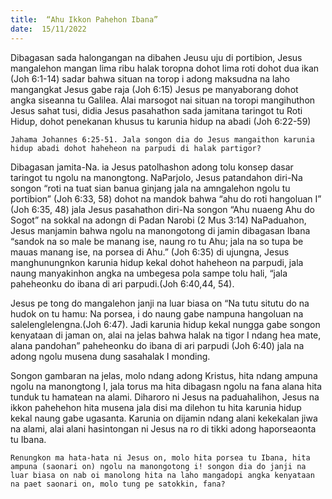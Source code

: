 ```yaml
---
title:  “Ahu Ikkon Pahehon Ibana”
date:  15/11/2022
---
```


Dibagasan  sada halongangan na dibahen Jeusu uju di portibion, Jesus mangalehon mangan lima ribu halak toropna dohot lima roti dohot dua ikan (Joh 6:1-14) sadar bahwa situan na torop i adong  maksudna na laho mangangkat Jesus gabe raja (Joh 6:15) Jesus  pe manyaborang  dohot  angka siseanna tu Galilea. Alai marsogot nai situan na toropi mangihuthon Jesus  sahat tusi, didia Jesus pasahathon  sada jamitana taringot tu Roti Hidup, dohot penekanan khusus tu karunia hidup na abadi (Joh 6:22-59)

`Jahama Johannes 6:25-51. Jala songon dia do Jesus mangaithon karunia hidup abadi dohot haheheon na parpudi di halak partigor?`

Dibagasan  jamita-Na. ia Jesus patolhashon adong tolu konsep dasar taringot tu ngolu na manongtong. NaParjolo, Jesus  patandahon diri-Na songon “roti na tuat sian banua ginjang jala na amngalehon ngolu tu portibion” (Joh 6:33, 58) dohot na mandok bahwa “ahu do roti hangoluan I” (Joh 6:35, 48) jala Jesus pasahathon diri-Na songon “Ahu nuaeng  Ahu do Sogot” na sokkal na adongn di Padan Narobi (2 Mus 3:14) NaPaduahon,   Jesus manjamin bahwa ngolu na manongotong di jamin dibagasan Ibana “sandok na so male be manang ise, naung ro tu Ahu; jala na so tupa be mauas manang ise, na porsea di Ahu.” (Joh 6:35) di ujungna, Jesus manghunungnkon karunia hidup kekal  dohot haheheon na parpudi, jala naung  manyakinhon angka na umbegesa pola sampe tolu hali, “jala paheheonku do ibana di ari parpudi.(Joh 6:40,44, 54).

Jesus pe tong do mangalehon janji na luar biasa on “Na tutu situtu do na hudok on tu hamu: Na porsea, i do naung gabe nampuna hangoluan na salelenglelengna.(Joh 6:47). Jadi karunia hidup kekal nungga gabe songon kenyataan di jaman on, alai na jelas  bahwa halak na tigor I ndang hea mate, alana pandohan” paheheonku do ibana di ari parpudi (Joh 6:40) jala na adong ngolu musena dung sasahalak I monding.

Songon gambaran  na jelas, molo ndang adong Kristus, hita ndang  ampuna  ngolu na manongtong I, jala torus ma hita dibagasn ngolu na fana alana hita tunduk tu hamatean na alami. Diharoro ni Jesus na paduahalihon, Jesus na ikkon pahehehon hita musena jala disi ma dilehon tu hita karunia hidup kekal naung  gabe ugasanta. Karunia on dijamin ndang  alani kekekalan jiwa na alami, alai alani hasintongan ni Jesus na ro di tikki adong  haporseaonta tu Ibana.

`Renungkon ma hata-hata ni Jesus on, molo hita porsea tu Ibana, hita ampuna (saonari on) ngolu na manongotong i! songon dia do janji na luar biasa on nab oi manolong hita na laho mangadopi angka kenyataan na paet saonari on, molo tung pe satokkin, fana?`